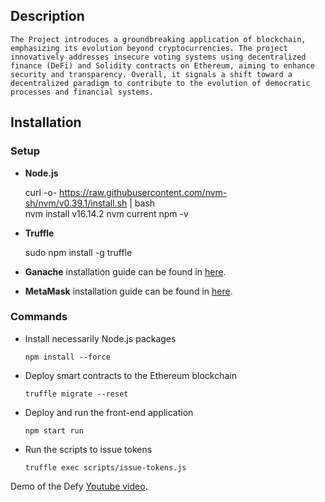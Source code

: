 ## Description

    The Project introduces a groundbreaking application of blockchain, emphasizing its evolution beyond cryptocurrencies. The project innovatively addresses insecure voting systems using decentralized finance (DeFi) and Solidity contracts on Ethereum, aiming to enhance security and transparency. Overall, it signals a shift toward a decentralized paradigm to contribute to the evolution of democratic processes and financial systems.

## Installation

### Setup

- **Node.js**

    curl -o- https://raw.githubusercontent.com/nvm-sh/nvm/v0.39.1/install.sh | bash    
    nvm install v16.14.2
    nvm current 
    npm -v


- **Truffle**

    sudo npm install -g truffle

- **Ganache** installation guide can be found in [here](https://www.trufflesuite.com/ganache).

- **MetaMask** installation guide can be found in [here](https://metamask.io/).

### Commands

- Install necessarily Node.js packages

      npm install --force

- Deploy smart contracts to the Ethereum blockchain

      truffle migrate --reset
      
- Deploy and run the front-end application

      npm start run
      
- Run the scripts to issue tokens

      truffle exec scripts/issue-tokens.js

Demo of the Defy  [Youtube video]().